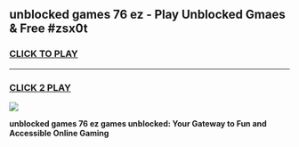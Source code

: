 
## unblocked games 76 ez - Play Unblocked Gmaes & Free #zsx0t
<h3>
<a href="https://news.freeplayer.one?title=unblocked_games_76_ez&ref=24F">CLICK TO PLAY</a></h3>
<hr>

<h3>
<a href="https://news.freeplayer.one?title=unblocked_games_76_ez&ref=24F">CLICK 2 PLAY</a>
  
</h3>

<a href="https://news.freeplayer.one?title=unblocked_games_76_ez&ref=24F/"><img src="https://clearcache.store/games.png"></a>


**unblocked games 76 ez games unblocked: Your Gateway to Fun and Accessible Online Gaming**
